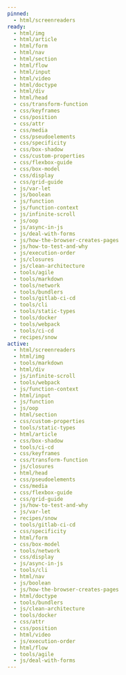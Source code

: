 ```yaml
---
pinned:
  - html/screenreaders
ready:
  - html/img
  - html/article
  - html/form
  - html/nav
  - html/section
  - html/flow
  - html/input
  - html/video
  - html/doctype
  - html/div
  - html/head
  - css/transform-function
  - css/keyframes
  - css/position
  - css/attr
  - css/media
  - css/pseudoelements
  - css/specificity
  - css/box-shadow
  - css/custom-properties
  - css/flexbox-guide
  - css/box-model
  - css/display
  - css/grid-guide
  - js/var-let
  - js/boolean
  - js/function
  - js/function-context
  - js/infinite-scroll
  - js/oop
  - js/async-in-js
  - js/deal-with-forms
  - js/how-the-browser-creates-pages
  - js/how-to-test-and-why
  - js/execution-order
  - js/closures
  - js/clean-architecture
  - tools/agile
  - tools/markdown
  - tools/network
  - tools/bundlers
  - tools/gitlab-ci-cd
  - tools/cli
  - tools/static-types
  - tools/docker
  - tools/webpack
  - tools/ci-cd
  - recipes/snow
active:
  - html/screenreaders
  - html/img
  - tools/markdown
  - html/div
  - js/infinite-scroll
  - tools/webpack
  - js/function-context
  - html/input
  - js/function
  - js/oop
  - html/section
  - css/custom-properties
  - tools/static-types
  - html/article
  - css/box-shadow
  - tools/ci-cd
  - css/keyframes
  - css/transform-function
  - js/closures
  - html/head
  - css/pseudoelements
  - css/media
  - css/flexbox-guide
  - css/grid-guide
  - js/how-to-test-and-why
  - js/var-let
  - recipes/snow
  - tools/gitlab-ci-cd
  - css/specificity
  - html/form
  - css/box-model
  - tools/network
  - css/display
  - js/async-in-js
  - tools/cli
  - html/nav
  - js/boolean
  - js/how-the-browser-creates-pages
  - html/doctype
  - tools/bundlers
  - js/clean-architecture
  - tools/docker
  - css/attr
  - css/position
  - html/video
  - js/execution-order
  - html/flow
  - tools/agile
  - js/deal-with-forms
---
```


